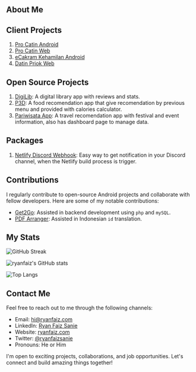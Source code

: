 ## About Me

## Client Projects
1. [Pro Catin Android](https://play.google.com/store/apps/details?id=com.procatin)
2. [Pro Catin Web](https://procatin.ryanfaiz.com)
3. [eCakram Kehamilan Android](https://play.google.com/store/apps/details?id=com.ryanfaiz.eCakramKehamilan)
4. [Datin Priok Web](https://datinpriok.ryanfaiz.com)

## Open Source Projects
1. [DigiLib](https://github.com/ryanfaiz/digilib-web): A digital library app with reviews and stats.
2. [P3D](https://github.com/ryanfaiz/p3d-web): A food recomendation app that give recomendation by previous menu and provided with calories calculator.
3. [Pariwisata App](https://github.com/ryanfaiz/pariwisata): A travel recomendation app with festival and event information, also has dashboard page to manage data.

## Packages
1. [Netlify Discord Webhook](https://github.com/ryanfaiz/netlify-discord-webhook): Easy way to get notification in your Discord channel, when the Netlify build process is trigger.

## Contributions
I regularly contribute to open-source Android projects and collaborate with fellow developers. Here are some of my notable contributions:

- [Get2Go](https://github.com/BossBaby11/get2go-web): Assisted in backend development using `php` and `mySQL`.
- [PDF Arranger](https://github.com/pdfarranger/pdfarranger): Assisted in Indonesian `id` translation.

## My Stats

![GitHub Streak](http://github-readme-streak-stats.herokuapp.com?user=ryanfaiz&theme=monokai)

![ryanfaiz's GitHub stats](https://github-readme-stats.vercel.app/api?username=ryanfaiz&count_private=true&show_icons=true&theme=radical)

![Top Langs](https://github-readme-stats.vercel.app/api/top-langs/?username=ryanfaiz&theme=radical&layout=compact&count_private=true)

## Contact Me
Feel free to reach out to me through the following channels:

- Email: [hi@ryanfaiz.com](mailto:hi@ryanfaiz.com)
- LinkedIn: [Ryan Faiz Sanie](https://www.linkedin.com/in/ryanfaizsanie)
- Website: [ryanfaiz.com](https://ryanfaiz.com)
- Twitter: [@ryanfaizsanie](https://twitter.com/ryanfaizsanie)
- Pronouns: He or Him

I'm open to exciting projects, collaborations, and job opportunities. Let's connect and build amazing things together!
